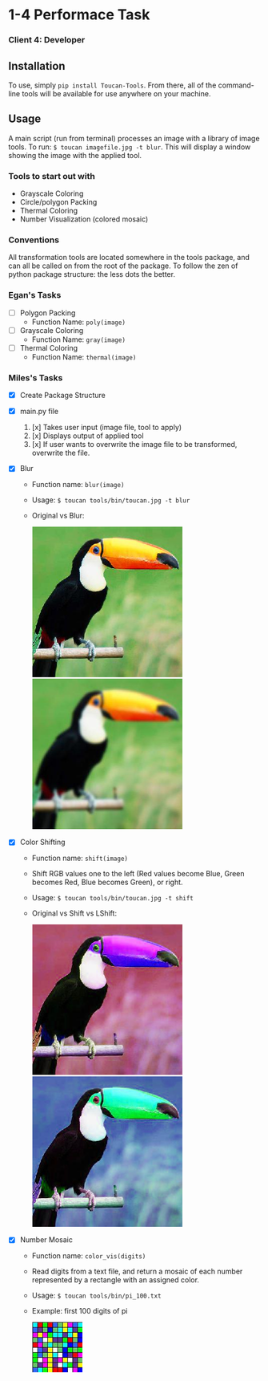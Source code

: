 # 1-4 Performace Task
### Client 4: Developer

## Installation
To use, simply `pip install Toucan-Tools`. From there, all of the command-line tools will be available for use anywhere on your machine.

## Usage 
A main script (run from terminal) processes an image with a library of image tools. To run: `$ toucan imagefile.jpg -t blur`. This will display a window showing the image with the applied tool.

### Tools to start out with
* Grayscale Coloring 
* Circle/polygon Packing
* Thermal Coloring
* Number Visualization (colored mosaic)

### Conventions
All transformation tools are located somewhere in the tools package, and can all be called on from the root of the package. To follow the zen of python package structure: the less dots the better.

### Egan's Tasks
* [ ] Polygon Packing
	* Function Name: `poly(image)`
* [ ] Grayscale Coloring
	* Function Name: `gray(image)`
* [ ] Thermal Coloring
	* Function Name: `thermal(image)`

### Miles's Tasks
* [x] Create Package Structure
* [x] main.py file
	1. [x] Takes user input (image file, tool to apply)
	1. [x] Displays output of applied tool
	1. [x] If user wants to overwrite the image file to be transformed, overwrite the file.
* [x] Blur
	* Function name: `blur(image)`
	* Usage: `$ toucan tools/bin/toucan.jpg -t blur`
	* Original vs Blur:
		
		![toucan](tools/bin/toucan.jpg) ![toucan blur](tools/bin/toucan_blur.jpg)

* [x] Color Shifting
	* Function name: `shift(image)`
	* Shift RGB values one to the left (Red values become Blue, Green becomes Red, Blue becomes Green), or right.
	* Usage: `$ toucan tools/bin/toucan.jpg -t shift`
	* Original vs Shift vs LShift:

		![toucan blur](tools/bin/toucan_shift.jpg) ![toucan blur](tools/bin/toucan_lshift.jpg)

* [x] Number Mosaic
	* Function name: `color_vis(digits)`
	* Read digits from a text file, and return a mosaic of each number represented by a rectangle with an assigned color.
	* Usage: `$ toucan tools/bin/pi_100.txt`
	* Example: first 100 digits of pi

		![pi_100](tools/bin/vis_pi_100.jpg)
